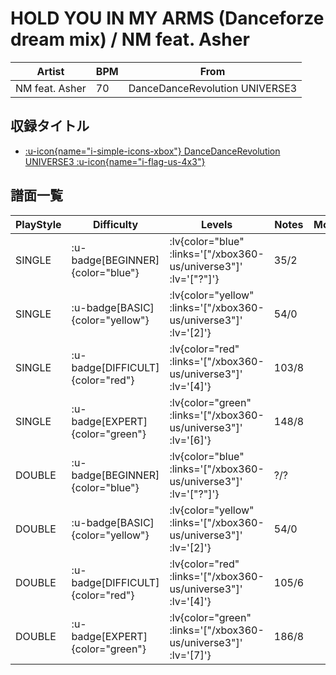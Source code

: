 # HOLD YOU IN MY ARMS (Danceforze dream mix) / NM feat. Asher

|Artist|BPM|From|
|------|---|----|
|NM feat. Asher|70|DanceDanceRevolution UNIVERSE3|

## 収録タイトル

- [ :u-icon{name="i-simple-icons-xbox"} DanceDanceRevolution UNIVERSE3 :u-icon{name="i-flag-us-4x3"} ](/xbox360-us/universe3)

## 譜面一覧

|PlayStyle|Difficulty|Levels|Notes|Movie|
|---------|----------|------|-----|-----|
|SINGLE| :u-badge[BEGINNER]{color="blue"} | :lv{color="blue" :links='["/xbox360-us/universe3"]' :lv='["?"]'} |35/2||
|SINGLE| :u-badge[BASIC]{color="yellow"} | :lv{color="yellow" :links='["/xbox360-us/universe3"]' :lv='[2]'} |54/0||
|SINGLE| :u-badge[DIFFICULT]{color="red"} | :lv{color="red" :links='["/xbox360-us/universe3"]' :lv='[4]'} |103/8||
|SINGLE| :u-badge[EXPERT]{color="green"} | :lv{color="green" :links='["/xbox360-us/universe3"]' :lv='[6]'} |148/8||
|DOUBLE| :u-badge[BEGINNER]{color="blue"} | :lv{color="blue" :links='["/xbox360-us/universe3"]' :lv='["?"]'} |?/?||
|DOUBLE| :u-badge[BASIC]{color="yellow"} | :lv{color="yellow" :links='["/xbox360-us/universe3"]' :lv='[2]'} |54/0||
|DOUBLE| :u-badge[DIFFICULT]{color="red"} | :lv{color="red" :links='["/xbox360-us/universe3"]' :lv='[4]'} |105/6||
|DOUBLE| :u-badge[EXPERT]{color="green"} | :lv{color="green" :links='["/xbox360-us/universe3"]' :lv='[7]'} |186/8||
